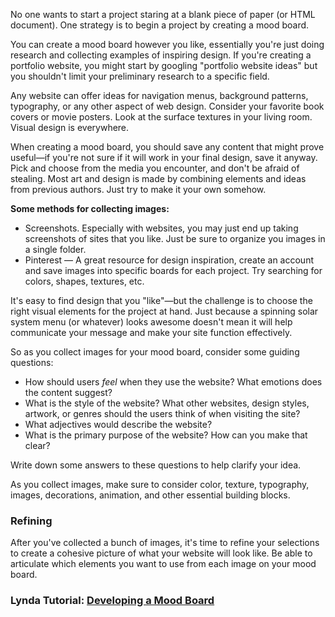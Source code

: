 No one wants to start a project staring at a blank piece of paper \(or HTML document\). One strategy is to begin a project by creating a mood board.

You can create a mood board however you like, essentially you're just doing research and collecting examples of inspiring design.   If you're creating a portfolio website, you might start by googling "portfolio website ideas" but you shouldn't limit your preliminary research to a specific field.

Any website can offer ideas for navigation menus, background patterns, typography, or any other aspect of web design. Consider your favorite book covers or movie posters. Look at the surface textures in your living room. Visual design is everywhere.

When creating a mood board, you should save any content that might prove useful—if you're not sure if it will work in your final design, save it anyway. Pick and choose from the media you encounter, and don't be afraid of stealing. Most art and design is made by combining elements and ideas from previous authors. Just try to make it your own somehow.

**Some methods for collecting images:**

* Screenshots. Especially with websites, you may just end up taking screenshots of sites that you like. Just be sure to organize  you images in a single folder.
* Pinterest — A great resource for design inspiration, create an account and save images into specific boards for each project. Try searching for colors, shapes, textures, etc.

It's easy to find design that you "like"—but the challenge is to choose the right visual elements for the project at hand. Just because a spinning solar system menu \(or whatever\) looks awesome doesn't mean it will help communicate your message and make your site function effectively.

So as you collect images for your mood board, consider some guiding questions:

* How should users _feel_ when they use the website? What emotions does the content suggest?
* What is the style of the website? What other websites, design styles, artwork, or genres should the users think of when visiting the site?
* What adjectives would describe the website? 
* What is the primary purpose of the website? How can you make that clear?

Write down some answers to these questions to help clarify your idea.

As you collect images, make sure to consider color, texture, typography, images, decorations, animation, and other essential building blocks.

### Refining

After you've collected a bunch of images, it's time to refine your selections to create a cohesive picture of what your website will look like. Be able to articulate which elements you want to use from each image on your mood board.

### Lynda Tutorial: [Developing a Mood Board ](https://www.lynda.com/Design-Color-tutorials/Welcome/141129/159874-4.html)



